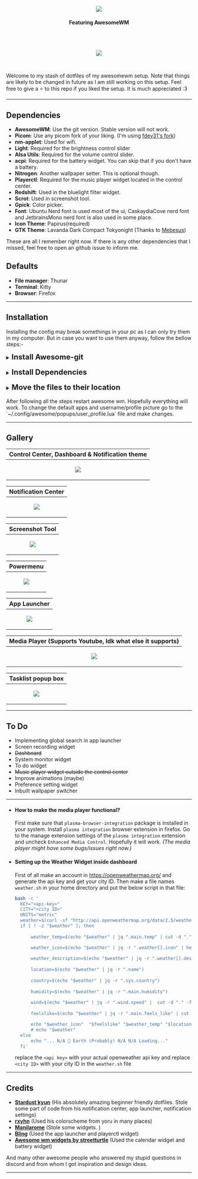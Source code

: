 <p align="center"><img src="assets/text_logo.png"></p>
<h4 align="center">Featuring AwesomeWM</h4><br/><br/>

<p align="center"><img src="assets/132.png"></p><br>

Welcome to my stash of dotfiles of my awesomewm setup. Note that things are
likely to be changed in future as I am still working on this setup. Feel free to
give a :star: to this repo if you liked the setup. It is much appreciated :3

---

## Dependencies

- **AwesomeWM**: Use the git version. Stable version will not work.
- **Picom**: Use any picom fork of your liking. (I'm using
  <a href="https://github.com/fdev31/picom">fdev31's fork</a>)
- **nm-applet**: Used for wifi.
- **Light**: Required for the brightness control slider
- **Alsa Utils**: Required for the volume control slider.
- **acpi**: Required for the battery widget. You can skip that if you don't have
  a battery.
- **Nitrogen**: Another wallpaper setter. This is optional though.
- **Playerctl**: Required for the music player widget located in the control
  center.
- **Redshift**: Used in the bluelight filter widget.
- **Scrot**: Used in screenshot tool.
- **Gpick**: Color picker.
- **Font**: Ubuntu Nerd font is used most of the ui, CaskaydiaCove nerd font and
  JetbrainsMono nerd font is also used in some place.
- **Icon Theme**: Papirus(required)
- **GTK Theme**: Lavanda Dark Compact Tokyonight (Thanks to
  <a href="https://github.com/mehedirm6244">Mebesus</a>)

These are all I remember right now. If there is any other dependencies that I
missed, feel free to open an github issue to inform me.

## Defaults

- **File manager**: Thunar
- **Terminal**: Kitty
- **Browser**: Firefox

---

## Installation

Installing the config may break somethings in your pc as I can only try them in
my computer. But in case you want to use them anyway, follow the bellow steps:-

<details>
<summary><b style="font-size:20px">Install Awesome-git</b></summary>

<br>
<b>Arch</b>

```bash
yay -S awesome-git
```

<br>

<b>Fedora</b><br> You can build from source, or you can use COPR if you are lazy
like me. For installing through COPR, follow below steps:-

```bash
sudo dnf copr enable coolj/awesome-luajit-nightly
sudo dnf install awesome
```

<br>

<b>Ubuntu and other Debian based</b><br> Again, you can build from source, or
you can use pacstall. To install using pacstall, followbelow steps:-

```bash
sudo bash -c "$(wget -q https://pacstall.dev/q/install -O -)"    #for setting up pacstall(Skip if you already done it)
pacstall -I awesome-git
```

</details>
<br>
<details>
<summary><b style="font-size:20px">Install Dependencies</b></summary>

Use the package manager to install the following dependencies:-

**Necessary**
```bash
nm-applet NetworkManager light alsa-utils acpi playerctl scrot picom
```
<i>(Also `libplayerctl-dev` for ubuntu based distributions)</i><br/>

**Optional but recommended for a complete experience**
```bash
redshift gpick nitrogen lxappearance
```
The name of some packages may vary based on your distro.
<i> <b>Note</b>: For Ubuntu and ubuntu/debian based distros additional
dependency `libplayerctl-dev` </i>

</details>
<br>
<details>
<summary><b style="font-size:20px">Move the files to their location</b></summary>

Clone this repository:-

```bash
git clone -b topbar_dock https://github.com/Amitabha37377/Awful-DOTS.git
cd Awful-DOTS
```

Make `~/.themes`, `~/.icons`, `~/.local/share/fonts` directories if not exists
already.

```bash
mkdir ~/.themes
mkdir ~/.icons
mkdir ~/.local/share/fonts
```

Move the files in their required directory:-

```bash
mv ~/.config/awesome ~/.config/awesome.bak
cp -r awesome ~/.config/
cp -r Misc/fonts/* ~/.local/share/fonts/
cp -r Misc/gtk_themes/* ~/.themes/
cp -r Misc/icon_packs/* ~/.icons/
```

</details>
<br>
After following all the steps restart awesome wm. Hopefully everything will work.
To change the default apps and username/profile picture go to the `~/.config/awesome/popups/user_profile.lua` file and make changes.


---

## Gallery

|Control Center, Dashboard & Notification theme|
|---|
| <p align="center"><img src="assets/129.png" ></p>|

|Notification Center|
|---|
|<p align="center"><img src="assets/notif_center.png" /></p>|


|Screenshot Tool|
|---|
|<p align="center"><img src="assets/757.png" /></p>|

|Powermenu|
|---|
|<p align="center"><img src="assets/powermenu.gif"></p>|

|App Launcher|
|---|
|<p align="center"><img src="assets/759.png" ></p>|

| Media Player (Supports Youtube, Idk what else it supports)|
|---|
|<p align="center"><img src="assets/mplayer.png" ></p>|

|Tasklist popup box|
|---|
|<p align="center"><img src="assets/762.png"/></p>|
---

## To Do
- Implementing global search in app launcher
- Screen recording widget
- <s>Dashboard</s>
- System monitor widget
- To do widget
- <s>Music player widget outside the control center</s>
- Improve animations (maybe)
- Preference setting widget
- Inbuilt wallpaper switcher

---
- #### How to make the media player functional?

  First make sure that `plasma-browser-integration` package is installed in your
  system. Install `plasma integration` browser extension in firefox. Go to the
  manage extension settings of the `plasma integration` extension and uncheck
  `Enhanced Media Control`. Hopefully it will work.
  <i>(The media player might have some bugs/issues right now.)</i>
  <br>

- #### Setting up the Weather Widget inside dashboard

  First of all make an account in https://openweathermap.org/ and generate the
  api key and get your city ID. Then make a file names `weather.sh` in your home
  directory and put the below script in that file:

  ```bash
  bash -c '
    KEY="<api-key>"
    CITY="<city ID>"
    UNITS="metric"
    weather=$(curl -sf "http://api.openweathermap.org/data/2.5/weather?APPID=$KEY&id=$CITY&units=$UNITS")
    if [ ! -z "$weather" ]; then
        
        weather_temp=$(echo "$weather" | jq ".main.temp" | cut -d "." -f 1)

        weather_icon=$(echo "$weather" | jq -r ".weather[].icon" | head -1)
        
        weather_description=$(echo "$weather" | jq -r ".weather[].description" | head -1)
        
        location=$(echo "$weather" | jq -r ".name")
        
        country=$(echo "$weather" | jq -r ".sys.country")
        
        humidity=$(echo "$weather" | jq -r ".main.humidity")
        
        wind=$(echo "$weather" | jq -r ".wind.speed" |  cut -d "." -f 1)
        
        feelslike=$(echo "$weather" | jq -r ".main.feels_like" | cut -d "." -f 1)

        echo "$weather_icon"  "$feelslike" "$weather_temp" "$location" "$country" "$humidity" "$wind" "$weather_description"
        # echo "$weather" 
    else
        echo "... N/A  Earth (Probably) N/A N/A Loading..."
    fi'
  ```

  replace the `<api key>` with your actual openweather api key and replace
  `<city ID>` with your city ID in the `weather.sh` file

---

## Credits

- <a href="https://github.com/Stardust-kyun"><b>Stardust kyun</b></a> (His
  absolutely amazing beginner friendly dotfiles. Stole some part of code from
  his notification center, app launcher, notification settings)
- <a href="https://github.com/rxyhn"><b>rxyhn</b></a> (Used his colorscheme from
  yoru in many places)
- <a href="https://github.com/manilarome"><b>Manilarome</b></a> (Stole some
  widgets. )
- <a href="https://github.com/BlingCorp/bling"><b>Bling</b></a> (Used the app
  launcher and playerctl widget)
- <a href="https://github.com/streetturtle/awesome-wm-widgets"><b>Awesome wm
  widgets by streetturtle</b></a> (Used the calendar widget and battery widget)

And many other awesome people who answered my stupid questions in discord and
from whom I got inspiration and design ideas.

---
